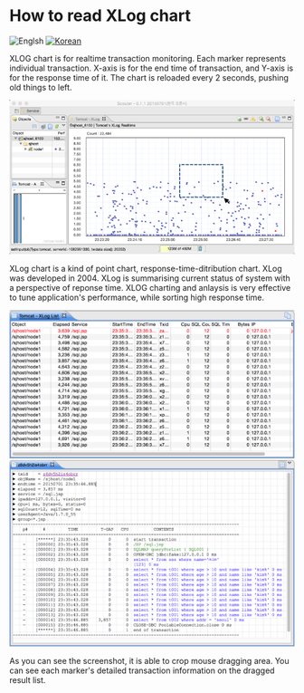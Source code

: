 # How to read XLog chart
![Englsh](https://img.shields.io/badge/language-English-orange.svg) [![Korean](https://img.shields.io/badge/language-Korean-blue.svg)](Reading-XLog_kr.md)

XLOG chart is for realtime transaction monitoring. Each marker represents individual transaction. X-axis is for the end time of transaction, and Y-axis is for the response time of it. The chart is reloaded every 2 seconds, pushing old things to left.

![XLog](../img/client/xlog.png)

XLog chart is a kind of point chart, response-time-ditribution chart. XLog was developed in 2004. XLog is summarising current status of system with a perspective of reponse time. XLOG charting and anlaysis is very effective to tune application's performance, while sorting high response time.

![TxList](../img/client/xlog_txlist.png)
![Profile](../img/client/xlog_profile.png)

As you can see the screenshot, it is able to crop mouse dragging area. You can see each marker's detailed transaction information on the dragged result list.
